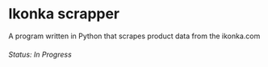 # Ikonka scrapper
A program written in Python that scrapes product data from the ikonka.com

###### Status: In Progress 
 
